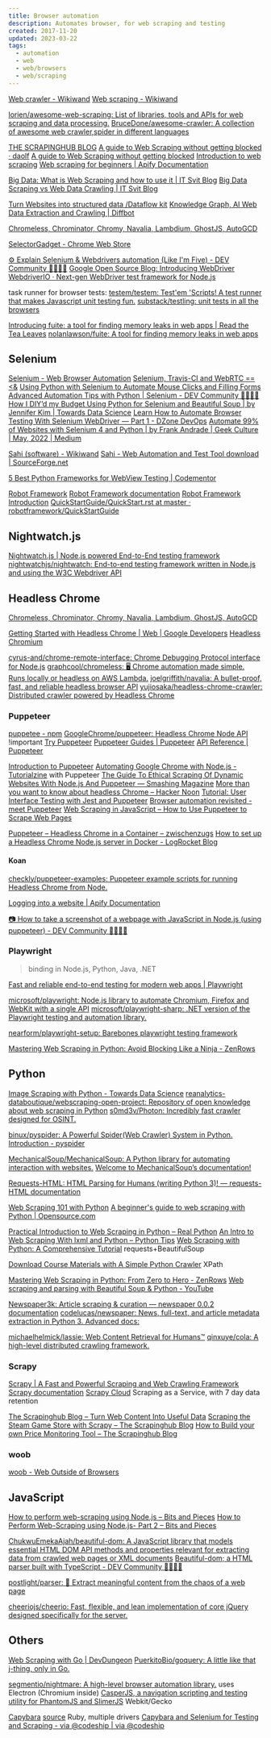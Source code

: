 ```yaml
---
title: Browser automation
description: Automates browser, for web scraping and testing
created: 2017-11-20
updated: 2023-03-22
tags:
  - automation
  - web
  - web/browsers
  - web/scraping
---
```


[Web crawler - Wikiwand](https://www.wikiwand.com/en/Web_crawler)
[Web scraping - Wikiwand](https://www.wikiwand.com/en/Web_scraping)

[lorien/awesome-web-scraping: List of libraries, tools and APIs for web scraping and data processing.](https://github.com/lorien/awesome-web-scraping)
[BruceDone/awesome-crawler: A collection of awesome web crawler,spider in different languages](https://github.com/BruceDone/awesome-crawler)

[THE SCRAPINGHUB BLOG](https://blog.scrapinghub.com/)
[A guide to Web Scraping without getting blocked · daolf](https://www.daolf.com/posts/avoiding-being-blocked-while-scraping-ultimate-guide/)
[A guide to Web Scraping without getting blocked](https://www.scrapingninja.co/blog/web-scraping-without-getting-blocked)
[Introduction to web scraping](https://librarycarpentry.org/lc-webscraping/)
[Web scraping for beginners | Apify Documentation](https://docs.apify.com/academy/web-scraping-for-beginners)

[Big Data: What is Web Scraping and how to use it | IT Svit Blog](https://itsvit.com/blog/big-data-what-is-web-scraping-and-how-to-use-it/)
[Big Data Scraping vs Web Data Crawling | IT Svit Blog](https://itsvit.com/big-data/big-data-scraping-vs-web-data-crawling/)

[Turn Websites into structured data /Dataflow kit](https://dataflowkit.com/)
[Knowledge Graph, AI Web Data Extraction and Crawling | Diffbot](https://www.diffbot.com/)

[Chromeless, Chrominator, Chromy, Navalia, Lambdium, GhostJS, AutoGCD](https://medium.com/@kensoh/chromeless-chrominator-chromy-navalia-lambdium-ghostjs-autogcd-ef34bcd26907)

[SelectorGadget - Chrome Web Store](https://chrome.google.com/webstore/detail/selectorgadget/mhjhnkcfbdhnjickkkdbjoemdmbfginb)

[⚙️ Explain Selenium & Webdrivers automation (Like I'm Five) - DEV Community 👩‍💻👨‍💻](https://dev.to/uilicious/explain-selenium-webdrivers-like-i-m-five-16ng)
[Google Open Source Blog: Introducing WebDriver](http://google-opensource.blogspot.hk/2009/05/introducing-webdriver.html)
[WebdriverIO · Next-gen WebDriver test framework for Node.js](https://webdriver.io/)

task runner for browser tests:
[testem/testem: Test'em 'Scripts! A test runner that makes Javascript unit testing fun.](https://github.com/testem/testem)
[substack/testling: unit tests in all the browsers](https://github.com/substack/testling)

[Introducing fuite: a tool for finding memory leaks in web apps | Read the Tea Leaves](https://nolanlawson.com/2021/12/17/introducing-fuite-a-tool-for-finding-memory-leaks-in-web-apps/)
[nolanlawson/fuite: A tool for finding memory leaks in web apps](https://github.com/nolanlawson/fuite)

## Selenium

[Selenium - Web Browser Automation](http://www.seleniumhq.org/)
[Selenium, Travis-CI and WebRTC == <&](https://blog.andyet.com/2015/07/28/selenium-travis-webrtc/)
[Using Python with Selenium to Automate Mouse Clicks and Filling Forms](https://towardsdatascience.com/using-python-and-selenium-to-automate-filling-forms-and-mouse-clicks-f87c74ed5c0f)
[Advanced Automation Tips with Python | Selenium - DEV Community 👩‍💻👨‍💻](https://dev.to/coderasha/advanced-automation-tips-with-python-selenium-17j0)
[How I DIY’d my Budget Using Python for Selenium and Beautiful Soup | by Jennifer Kim | Towards Data Science](https://towardsdatascience.com/how-i-diyd-my-budget-using-python-for-selenium-and-beautiful-soup-4d2edc5c519)
[Learn How to Automate Browser Testing With Selenium WebDriver — Part 1 - DZone DevOps](https://dzone.com/articles/learn-how-to-automate-browser-with-selenium-webdri)
[Automate 99% of Websites with Selenium 4 and Python | by Frank Andrade | Geek Culture | May, 2022 | Medium](https://medium.com/geekculture/automate-99-of-websites-with-selenium-4-and-python-38122280493c)

[Sahi (software) - Wikiwand](<https://www.wikiwand.com/en/Sahi_(software)>)
[Sahi - Web Automation and Test Tool download | SourceForge.net](https://sourceforge.net/projects/sahi/)

[5 Best Python Frameworks for WebView Testing | Codementor](https://www.codementor.io/saifsadiq1995/5-best-python-frameworks-for-webview-testing-rp182gqxa)

[Robot Framework](https://robotframework.org/)
[Robot Framework documentation](http://robotframework.org/robotframework/#user-guide)
[Robot Framework Introduction](https://www.slideshare.net/pekkaklarck/robot-framework-introduction)
[QuickStartGuide/QuickStart.rst at master · robotframework/QuickStartGuide](https://github.com/robotframework/QuickStartGuide/blob/master/QuickStart.rst)

## Nightwatch.js

[Nightwatch.js | Node.js powered End-to-End testing framework](https://nightwatchjs.org/)
[nightwatchjs/nightwatch: End-to-end testing framework written in Node.js and using the W3C Webdriver API](https://github.com/nightwatchjs/nightwatch)

## Headless Chrome

[Chromeless, Chrominator, Chromy, Navalia, Lambdium, GhostJS, AutoGCD](https://medium.com/@kensoh/chromeless-chrominator-chromy-navalia-lambdium-ghostjs-autogcd-ef34bcd26907)

[Getting Started with Headless Chrome | Web | Google Developers](https://developers.google.com/web/updates/2017/04/headless-chrome)
[Headless Chromium](https://chromium.googlesource.com/chromium/src/+/lkgr/headless/README.md)

[cyrus-and/chrome-remote-interface: Chrome Debugging Protocol interface for Node.js](https://github.com/cyrus-and/chrome-remote-interface)
[graphcool/chromeless: 🖥 Chrome automation made simple. Runs locally or headless on AWS Lambda.](https://github.com/graphcool/chromeless)
[joelgriffith/navalia: A bullet-proof, fast, and reliable headless browser API](https://github.com/joelgriffith/navalia)
[yujiosaka/headless-chrome-crawler: Distributed crawler powered by Headless Chrome](https://github.com/yujiosaka/headless-chrome-crawler)

### Puppeteer

[puppetee - npm](https://www.npmjs.com/package/puppeteer)
[GoogleChrome/puppeteer: Headless Chrome Node API](https://github.com/GoogleChrome/puppeteer) !important
[Try Puppeteer](https://try-puppeteer.appspot.com/)
[Puppeteer Guides | Puppeteer](https://pptr.dev/category/guides)
[API Reference | Puppeteer](https://pptr.dev/api)

[Introduction to Puppeteer](https://flaviocopes.com/puppeteer/)
[Automating Google Chrome with Node.js - Tutorialzine](https://tutorialzine.com/2017/08/automating-google-chrome-with-node-js) with Puppeteer
[The Guide To Ethical Scraping Of Dynamic Websites With Node.js And Puppeteer — Smashing Magazine](https://www.smashingmagazine.com/2021/03/ethical-scraping-dynamic-websites-nodejs-puppeteer/)
[More than you want to know about headless Chrome – Hacker Noon](https://hackernoon.com/more-than-you-want-to-know-about-headless-chrome-31f6b3b06d82)
[Tutorial: User Interface Testing with Jest and Puppeteer](https://www.valentinog.com/blog/ui-testing-jest-puppetteer/)
[Browser automation revisited - meet Puppeteer](https://nemethgergely.com/puppeteer-browser-automation/)
[Web Scraping in JavaScript – How to Use Puppeteer to Scrape Web Pages](https://www.freecodecamp.org/news/web-scraping-in-javascript-with-puppeteer/)

[Puppeteer – Headless Chrome in a Container – zwischenzugs](https://zwischenzugs.com/2017/10/16/puppeteer-headless-chrome-in-a-container/)
[How to set up a Headless Chrome Node.js server in Docker - LogRocket Blog](https://blog.logrocket.com/how-to-set-up-a-headless-chrome-node-js-server-in-docker/)

#### Koan

[checkly/puppeteer-examples: Puppeteer example scripts for running Headless Chrome from Node.](https://github.com/checkly/puppeteer-examples)

[Logging into a website | Apify Documentation](https://docs.apify.com/academy/puppeteer-playwright/common-use-cases/logging-into-a-website)

[📷 How to take a screenshot of a webpage with JavaScript in Node.js (using puppeteer) - DEV Community 👩‍💻👨‍💻](https://dev.to/benjaminmock/how-to-take-a-screenshot-of-a-page-with-javascript-1e7c)

### Playwright

> binding in Node.js, Python, Java, .NET

[Fast and reliable end-to-end testing for modern web apps | Playwright](https://playwright.dev/)

[microsoft/playwright: Node.js library to automate Chromium, Firefox and WebKit with a single API](https://github.com/microsoft/playwright)
[microsoft/playwright-sharp: .NET version of the Playwright testing and automation library.](https://github.com/microsoft/playwright-sharp)

[nearform/playwright-setup: Barebones playwright testing framework](https://github.com/nearform/playwright-setup)

[Mastering Web Scraping in Python: Avoid Blocking Like a Ninja - ZenRows](https://www.zenrows.com/blog/stealth-web-scraping-in-python-avoid-blocking-like-a-ninja)

## Python

[Image Scraping with Python - Towards Data Science](https://towardsdatascience.com/image-scraping-with-python-a96feda8af2d)
[reanalytics-databoutique/webscraping-open-project: Repository of open knowledge about web scraping in Python](https://github.com/reanalytics-databoutique/webscraping-open-project)
[s0md3v/Photon: Incredibly fast crawler designed for OSINT.](https://github.com/s0md3v/Photon)

[binux/pyspider: A Powerful Spider(Web Crawler) System in Python.](https://github.com/binux/pyspider)
[Introduction - pyspider](http://docs.pyspider.org/en/latest/)

[MechanicalSoup/MechanicalSoup: A Python library for automating interaction with websites.](https://github.com/MechanicalSoup/MechanicalSoup)
[Welcome to MechanicalSoup’s documentation!](https://mechanicalsoup.readthedocs.io/en/stable/)

[Requests-HTML: HTML Parsing for Humans (writing Python 3)! — requests-HTML documentation](https://requests-html.kennethreitz.org/)

[Web Scraping 101 with Python](https://www.scrapingninja.co/blog/web-scraping-101-with-python)
[A beginner's guide to web scraping with Python | Opensource.com](https://opensource.com/article/20/5/web-scraping-python)

[Practical Introduction to Web Scraping in Python – Real Python](https://realpython.com/python-web-scraping-practical-introduction/)
[An Intro to Web Scraping With lxml and Python – Python Tips](https://pythontips.com/2018/06/20/an-intro-to-web-scraping-with-lxml-and-python/)
[Web Scraping with Python: A Comprehensive Tutorial](https://www.supars.com/web-scraping-with-python-a-comprehensive-tutorial/) requests+BeautifulSoup

[Download Course Materials with A Simple Python Crawler](https://towardsdatascience.com/download-course-materials-with-a-simple-python-crawler-94e06d5f84b5) XPath

[Mastering Web Scraping in Python: From Zero to Hero - ZenRows](https://www.zenrows.com/blog/mastering-web-scraping-in-python-from-zero-to-hero)
[Web scraping and parsing with Beautiful Soup & Python - YouTube](https://www.youtube.com/playlist?list=PLQVvvaa0QuDfV1MIRBOcqClP6VZXsvyZS)

[Newspaper3k: Article scraping & curation — newspaper 0.0.2 documentation](https://newspaper.readthedocs.io/en/latest/)
[codelucas/newspaper: News, full-text, and article metadata extraction in Python 3. Advanced docs:](https://github.com/codelucas/newspaper)

[michaelhelmick/lassie: Web Content Retrieval for Humans™](https://github.com/michaelhelmick/lassie)
[qinxuye/cola: A high-level distributed crawling framework.](https://github.com/qinxuye/cola)

### Scrapy

[Scrapy | A Fast and Powerful Scraping and Web Crawling Framework](https://scrapy.org/)
[Scrapy documentation](https://doc.scrapy.org/en/latest/)
[Scrapy Cloud](https://scrapinghub.com/scrapy-cloud) Scraping as a Service, with 7 day data retention

[The Scrapinghub Blog – Turn Web Content Into Useful Data](https://blog.scrapinghub.com/)
[Scraping the Steam Game Store with Scrapy – The Scrapinghub Blog](https://blog.scrapinghub.com/2017/07/07/scraping-the-steam-game-store-with-scrapy/)
[How to Build your own Price Monitoring Tool – The Scrapinghub Blog](https://blog.scrapinghub.com/2016/11/24/how-to-build-your-own-price-monitoring-tool/)

### woob

[woob - Web Outside of Browsers](https://woob.tech/)

## JavaScript

[How to perform web-scraping using Node.js – Bits and Pieces](https://blog.bitsrc.io/https-blog-bitsrc-io-how-to-perform-web-scraping-using-node-js-5a96203cb7cb)
[How to Perform Web-Scraping using Node.js- Part 2 – Bits and Pieces](https://blog.bitsrc.io/how-to-perform-web-scraping-using-node-js-part-2-7a365aeedb43)

[ChukwuEmekaAjah/beautiful-dom: A JavaScript library that models essential HTML DOM API methods and properties relevant for extracting data from crawled web pages or XML documents](https://github.com/ChukwuEmekaAjah/beautiful-dom)
[Beautiful-dom; a HTML parser built with TypeScript - DEV Community 👩‍💻👨‍💻](https://dev.to/ajahso4/beautiful-dom-a-html-parser-built-with-typescript-26op)

[postlight/parser: 📜 Extract meaningful content from the chaos of a web page](https://github.com/postlight/parser)

[cheeriojs/cheerio: Fast, flexible, and lean implementation of core jQuery designed specifically for the server.](https://github.com/cheeriojs/cheerio)

## Others

[Web Scraping with Go | DevDungeon](https://www.devdungeon.com/content/web-scraping-go)
[PuerkitoBio/goquery: A little like that j-thing, only in Go.](https://github.com/PuerkitoBio/goquery)

[segmentio/nightmare: A high-level browser automation library.](https://github.com/segmentio/nightmare) uses Electron (Chromium inside)
[CasperJS, a navigation scripting and testing utility for PhantomJS and SlimerJS](http://casperjs.org/) Webkit/Gecko

[Capybara](http://teamcapybara.github.io/capybara/) [source](https://github.com/teamcapybara/capybara) Ruby, multiple drivers
[Capybara and Selenium for Testing and Scraping - via @codeship | via @codeship](https://blog.codeship.com/capybara-selenium-testing/)
